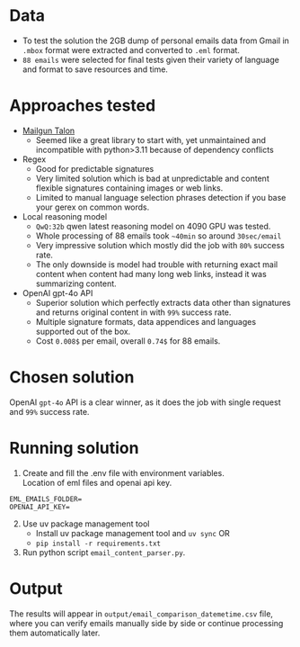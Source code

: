 # Data
- To test the solution the 2GB dump of personal emails data from Gmail in `.mbox` format were extracted and converted to `.eml` format.
- `88 emails` were selected for final tests given their variety of language and format to save resources and time.

# Approaches tested
- [Mailgun Talon](https://github.com/mailgun/talon)
    - Seemed like a great library to start with, yet unmaintained and incompatible with python>3.11 because of dependency conflicts
- Regex
    - Good for predictable signatures
    - Very limited solution which is bad at unpredictable and content flexible signatures containing images or web links.
    - Limited to manual language selection phrases detection if you base your gerex on common words.
- Local reasoning model
    - `QwQ:32b` qwen latest reasoning model on 4090 GPU was tested.
    - Whole processing of 88 emails took `~40min` so around `30sec/email`
    - Very impressive solution which mostly did the job with `80%` success rate.
    - The only downside is model had trouble with returning exact mail content when content had many long web links, instead it was summarizing content.
- OpenAI gpt-4o API
    - Superior solution which perfectly extracts data other than signatures and returns original content in with `99%` success rate.
    - Multiple signature formats, data appendices and languages supported out of the box.
    - Cost `0.008$` per email, overall `0.74$` for 88 emails.

# Chosen solution
OpenAI `gpt-4o` API is a clear winner, as it does the job with single request and `99%` success rate.

# Running solution
1. Create and fill the .env file with environment variables.<br>
Location of eml files and openai api key.
```
EML_EMAILS_FOLDER=
OPENAI_API_KEY=
```
2. Use uv package management tool 
    - Install uv package management tool and `uv sync`
    OR
    - `pip install -r requirements.txt`
3. Run python script `email_content_parser.py`.

# Output
The results will appear in `output/email_comparison_datemetime.csv` file, where you can verify emails manually side by side or continue processing them automatically later.
